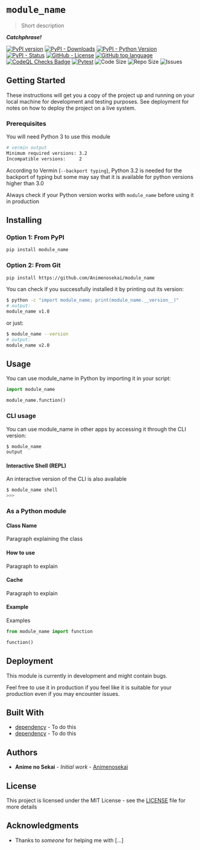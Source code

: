 # `module_name`

> Short description

***Catchphrase!***

[![PyPI version](https://badge.fury.io/py/module_name.svg)](https://pypi.org/project/module_name/)
[![PyPI - Downloads](https://img.shields.io/pypi/dm/module_name)](https://pypistats.org/packages/module_name)
[![PyPI - Python Version](https://img.shields.io/pypi/pyversions/module_name)](https://pypi.org/project/module_name/)
[![PyPI - Status](https://img.shields.io/pypi/status/module_name)](https://pypi.org/project/module_name/)
[![GitHub - License](https://img.shields.io/github/license/Animenosekai/module_name)](https://github.com/Animenosekai/module_name/blob/master/LICENSE)
[![GitHub top language](https://img.shields.io/github/languages/top/Animenosekai/module_name)](https://github.com/Animenosekai/module_name)
[![CodeQL Checks Badge](https://github.com/Animenosekai/module_name/workflows/CodeQL%20Python%20Analysis/badge.svg)](https://github.com/Animenosekai/module_name/actions?query=workflow%3ACodeQL)
[![Pytest](https://github.com/Animenosekai/module_name/actions/workflows/pytest.yml/badge.svg)](https://github.com/Animenosekai/module_name/actions/workflows/pytest.yml)
![Code Size](https://img.shields.io/github/languages/code-size/Animenosekai/module_name)
![Repo Size](https://img.shields.io/github/repo-size/Animenosekai/module_name)
![Issues](https://img.shields.io/github/issues/Animenosekai/module_name)

## Getting Started

These instructions will get you a copy of the project up and running on your local machine for development and testing purposes. See deployment for notes on how to deploy the project on a live system.

### Prerequisites

You will need Python 3 to use this module

```bash
# vermin output
Minimum required versions: 3.2
Incompatible versions:     2
```

According to Vermin (`--backport typing`), Python 3.2 is needed for the backport of typing but some may say that it is available for python versions higher than 3.0

Always check if your Python version works with `module_name` before using it in production

## Installing

### Option 1: From PyPI

```bash
pip install module_name
```

### Option 2: From Git

```bash
pip install https://github.com/Animenosekai/module_name
```

You can check if you successfully installed it by printing out its version:

```bash
$ python -c "import module_name; print(module_name.__version__)"
# output:
module_name v1.0
```

<!--If a CLI version is available-->

or just:

```bash
$ module_name --version
# output:
module_name v2.0
```

## Usage

You can use module_name in Python by importing it in your script:

```python
import module_name

module_name.function()
```

### CLI usage

You can use module_name in other apps by accessing it through the CLI version:

```bash
$ module_name
output
```

#### Interactive Shell (REPL)

An interactive version of the CLI is also available

```bash
$ module_name shell
>>> 

```

### As a Python module

#### Class Name

Paragraph explaining the class

#### How to use

Paragraph to explain

#### Cache

Paragraph to explain

#### Example

Examples

```python
from module_name import function

function()
```

## Deployment

This module is currently in development and might contain bugs.

Feel free to use it in production if you feel like it is suitable for your production even if you may encounter issues.

## Built With

- [dependency](https://dependency-home-page.com) - To do this
- [dependency](https://dependency-home-page.com) - To do this

## Authors

- **Anime no Sekai** - *Initial work* - [Animenosekai](https://github.com/Animenosekai)

## License

This project is licensed under the MIT License - see the [LICENSE](LICENSE) file for more details

## Acknowledgments

- Thanks to *someone* for helping me with [...]

